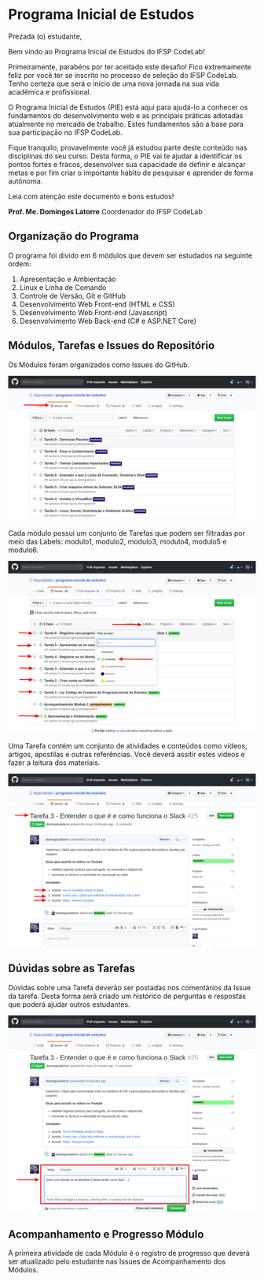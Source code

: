# Programa Inicial de Estudos

Prezada (o) estudante, 

Bem vindo ao Programa Inicial de Estudos do IFSP CodeLab!

Primeiramente, parabéns por ter aceitado este desafio! Fico extremamente feliz por você ter se inscrito no processo de seleção do IFSP CodeLab. Tenho certeza que será o início de uma nova jornada na sua vida acadêmica e profissional.

O Programa Inicial de Estudos (PIE) está aqui para ajudá-lo a conhecer os fundamentos do desenvolvimento web e as principais práticas adotadas atualmente no mercado de trabalho. Estes fundamentos são a base para sua participação no IFSP CodeLab.

Fique tranquilo, provavelmente você já estudou parte deste conteúdo nas disciplinas do seu curso. Desta forma, o PIE vai te ajudar a identificar os pontos fortes e fracos, desenvolver sua capacidade de definir e alcançar metas e por fim criar o importante hábito de pesquisar e aprender de forma autônoma.

Leia com atenção este documento e bons estudos!

**Prof. Me. Domingos Latorre** 
Coordenador do IFSP CodeLab

## Organização do Programa

O programa foi divido em 6 módulos que devem ser estudados na seguinte ordem: 

1. Apresentação e Ambientação
1. Linux e Linha de Comando
1. Controle de Versão, Git e GitHub
1. Desenvolvimento Web Front-end (HTML e CSS)
1. Desenvolvimento Web Front-end (Javascript)
1. Desenvolvimento Web Back-end (C# e ASP.NET Core)

## Módulos, Tarefas e Issues do Repositório

Os Módulos foram organizados como Issues do GitHub. 

![organizacao dos módulos](https://raw.githubusercontent.com/ifspcodelab/programa-inicial-de-estudos/master/img/issues-01.png)

Cada módulo possui um conjunto de Tarefas que podem ser filtradas por meio das Labels: modulo1, modulo2, modulo3, modulo4, modulo5 e modulo6.

![filtros](https://raw.githubusercontent.com/ifspcodelab/programa-inicial-de-estudos/master/img/issues-02.png)

Uma Tarefa contém um conjunto de atividades e conteúdos como vídeos, artigos, apostilas e outras referências. Você deverá assitir estes vídeos e fazer a leitura dos materiais.

![filtros](https://raw.githubusercontent.com/ifspcodelab/programa-inicial-de-estudos/master/img/tarefa-01.png)

## Dúvidas sobre as Tarefas

Dúvidas sobre uma Tarefa deverão ser postadas nos comentários da Issue da tarefa. Desta forma será criado um histórico de perguntas e respostas que poderá ajudar outros estudantes.

![duvidas](https://raw.githubusercontent.com/ifspcodelab/programa-inicial-de-estudos/master/img/tarefa-02.png)

## Acompanhamento e Progresso Módulo

A primeira atividade de cada Módulo é o registro de progresso que deverá ser atualizado pelo estudante nas Issues de Acompanhamento dos Módulos. 